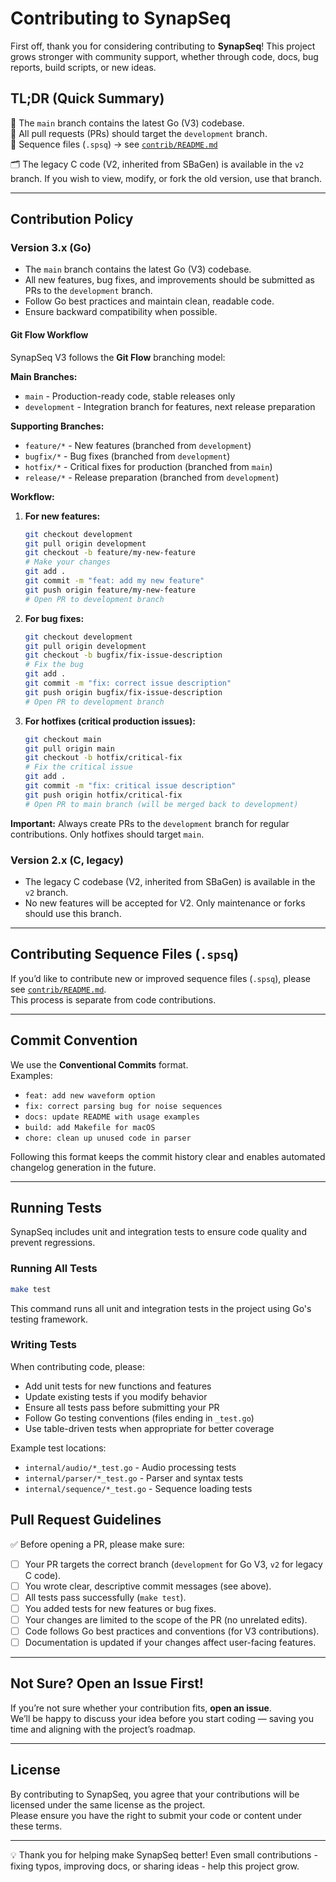 # Contributing to SynapSeq

First off, thank you for considering contributing to **SynapSeq**!
This project grows stronger with community support, whether through code, docs, bug reports, build scripts, or new ideas.

## TL;DR (Quick Summary)

🚀 The `main` branch contains the latest Go (V3) codebase.  
🔀 All pull requests (PRs) should target the `development` branch.  
🎵 Sequence files (`.spsq`) → see [`contrib/README.md`](./contrib/README.md)

🗂️ The legacy C code (V2, inherited from SBaGen) is available in the `v2` branch. If you wish to view, modify, or fork the old version, use that branch.

---

## Contribution Policy

### Version 3.x (Go)

- The `main` branch contains the latest Go (V3) codebase.
- All new features, bug fixes, and improvements should be submitted as PRs to the `development` branch.
- Follow Go best practices and maintain clean, readable code.
- Ensure backward compatibility when possible.

#### Git Flow Workflow

SynapSeq V3 follows the **Git Flow** branching model:

**Main Branches:**

- `main` - Production-ready code, stable releases only
- `development` - Integration branch for features, next release preparation

**Supporting Branches:**

- `feature/*` - New features (branched from `development`)
- `bugfix/*` - Bug fixes (branched from `development`)
- `hotfix/*` - Critical fixes for production (branched from `main`)
- `release/*` - Release preparation (branched from `development`)

**Workflow:**

1. **For new features:**

   ```bash
   git checkout development
   git pull origin development
   git checkout -b feature/my-new-feature
   # Make your changes
   git add .
   git commit -m "feat: add my new feature"
   git push origin feature/my-new-feature
   # Open PR to development branch
   ```

2. **For bug fixes:**

   ```bash
   git checkout development
   git pull origin development
   git checkout -b bugfix/fix-issue-description
   # Fix the bug
   git add .
   git commit -m "fix: correct issue description"
   git push origin bugfix/fix-issue-description
   # Open PR to development branch
   ```

3. **For hotfixes (critical production issues):**
   ```bash
   git checkout main
   git pull origin main
   git checkout -b hotfix/critical-fix
   # Fix the critical issue
   git add .
   git commit -m "fix: critical issue description"
   git push origin hotfix/critical-fix
   # Open PR to main branch (will be merged back to development)
   ```

**Important:** Always create PRs to the `development` branch for regular contributions. Only hotfixes should target `main`.

### Version 2.x (C, legacy)

- The legacy C codebase (V2, inherited from SBaGen) is available in the `v2` branch.
- No new features will be accepted for V2. Only maintenance or forks should use this branch.

---

## Contributing Sequence Files (`.spsq`)

If you’d like to contribute new or improved sequence files (`.spsq`), please see [`contrib/README.md`](./contrib/README.md).  
This process is separate from code contributions.

---

## Commit Convention

We use the **Conventional Commits** format.  
Examples:

- `feat: add new waveform option`
- `fix: correct parsing bug for noise sequences`
- `docs: update README with usage examples`
- `build: add Makefile for macOS`
- `chore: clean up unused code in parser`

Following this format keeps the commit history clear and enables automated changelog generation in the future.

---

## Running Tests

SynapSeq includes unit and integration tests to ensure code quality and prevent regressions.

### Running All Tests

```bash
make test
```

This command runs all unit and integration tests in the project using Go's testing framework.

### Writing Tests

When contributing code, please:

- Add unit tests for new functions and features
- Update existing tests if you modify behavior
- Ensure all tests pass before submitting your PR
- Follow Go testing conventions (files ending in `_test.go`)
- Use table-driven tests when appropriate for better coverage

Example test locations:

- `internal/audio/*_test.go` - Audio processing tests
- `internal/parser/*_test.go` - Parser and syntax tests
- `internal/sequence/*_test.go` - Sequence loading tests

## Pull Request Guidelines

✅ Before opening a PR, please make sure:

- [ ] Your PR targets the correct branch (`development` for Go V3, `v2` for legacy C code).
- [ ] You wrote clear, descriptive commit messages (see above).
- [ ] All tests pass successfully (`make test`).
- [ ] You added tests for new features or bug fixes.
- [ ] Your changes are limited to the scope of the PR (no unrelated edits).
- [ ] Code follows Go best practices and conventions (for V3 contributions).
- [ ] Documentation is updated if your changes affect user-facing features.

---

## Not Sure? Open an Issue First!

If you’re not sure whether your contribution fits, **open an issue**.  
We’ll be happy to discuss your idea before you start coding — saving you time and aligning with the project’s roadmap.

---

## License

By contributing to SynapSeq, you agree that your contributions will be licensed under the same license as the project.  
Please ensure you have the right to submit your code or content under these terms.

---

💡 Thank you for helping make SynapSeq better! Even small contributions - fixing typos, improving docs, or sharing ideas - help this project grow.
